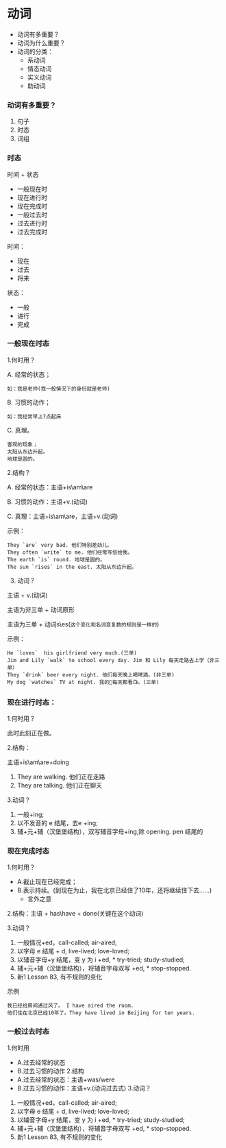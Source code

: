 # 动词

* 动词有多重要？
* 动词为什么重要？
* 动词的分类：
  * 系动词
  * 情态动词
  * 实义动词
  * 助动词

### 动词有多重要？

  1. 句子
  2. 时态
  3. 词组

### 时态

  时间 + 状态
  * 一般现在时
  * 现在进行时
  * 现在完成时
  * 一般过去时
  * 过去进行时
  * 过去完成时

  时间：
  * 现在
  * 过去
  * 将来

  状态：
  * 一般
  * 进行
  * 完成

### 一般现在时态

1.何时用？

  A. 经常的状态；

    如：我是老师(我一般情况下的身份就是老师)
  
  B. 习惯的动作；

    如：我经常早上7点起床
  
  C. 真理。

    客观的现象；
    太阳从东边升起。
    地球是圆的。

2.结构？

  A. 经常的状态：主语+is\am\are

  B. 习惯的动作：主语+v.(动词)

  C. 真理：主语+is\am\are，主语+v.(动词)

  示例：

    They `are` very bad. 他们特别差劲儿。
    They often `write` to me. 他们经常写信给我。
    The earth `is` round. 地球是圆的。
    The sun `rises` in the east. 太阳从东边升起。

3. 动词？

  主语 + v.(动词)

  主语为非三单 + 动词原形

  主语为三单 + 动词s\es(`这个变化和名词变复数的规则是一样的`)

  示例：

    He `loves`  his girlfriend very much.(三单)
    Jim and Lily `walk` to school every day. Jim 和 Lily 每天走路去上学（非三单）
    They `drink` beer every night. 他们每天晚上喝啤酒。(非三单)
    My dog `watches` TV at night. 我的🐶每天都看📺。(三单)

### 现在进行时态：
1.何时用？

  此时此刻正在做。

2.结构：

  主语+is\am\are+doing
  1) They are walking. 他们正在走路
  2) They are talking. 他们正在聊天

3.动词？
  1) 一般+ing;
  2) 以不发音的 e 结尾，去e +ing;
  3) 辅+元+辅（汉堡堡结构），双写辅音字母+ing,除 opening. pen 结尾的

### 现在完成时态

1.何时用？

  * A.截止现在已经完成；
  * B.表示持续。(到现在为止，我在北京已经住了10年，还将继续住下去……)
      * 言外之意

2.结构：主语 + has\have + done(关键在这个动词)

3.动词？
  1) 一般情况+ed，call-called; air-aired;
  2) 以字母 e 结尾 + d, live-lived; love-loved;
  3) 以辅音字母+y 结尾，变 y 为 i +ed,
    * try-tried; study-studied;
  4) 辅+元+辅（汉堡堡结构），将辅音字母双写 +ed,
    * stop-stopped.
  5) 新1 Lesson 83, 有不规则的变化

  示例

    我已经给房间通过风了。 I have aired the room.
    他们住在北京已经10年了。They have lived in Beijing for ten years.

### 一般过去时态
1.何时用
  * A.过去经常的状态
  * B.过去习惯的动作
2.结构
  * A.过去经常的状态：主语+was/were
  * B.过去习惯的动作：主语+v.(动词过去式)
3.动词？
  1) 一般情况+ed，call-called; air-aired;
  2) 以字母 e 结尾 + d, live-lived; love-loved;
  3) 以辅音字母+y 结尾，变 y 为 i +ed,
    * try-tried; study-studied;
  4) 辅+元+辅（汉堡堡结构），将辅音字母双写 +ed,
    * stop-stopped.
  5) 新1 Lesson 83, 有不规则的变化










